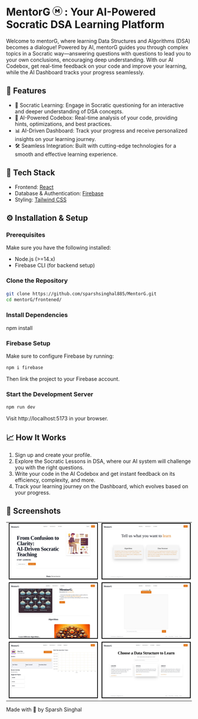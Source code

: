 # MentorG <img src="./frontened/public/letter-m.png" alt="MentorG Logo" width="5%"/> : Your AI-Powered Socratic DSA Learning Platform



Welcome to mentorG, where learning Data Structures and Algorithms (DSA) becomes a dialogue! Powered by AI, mentorG guides you through complex topics in a Socratic way—answering questions with questions to lead you to your own conclusions, encouraging deep understanding. With our AI Codebox, get real-time feedback on your code and improve your learning, while the AI Dashboard tracks your progress seamlessly.

## 🌟 Features

- 🧠 Socratic Learning: Engage in Socratic questioning for an interactive and deeper understanding of DSA concepts.
- 🤖 AI-Powered Codebox: Real-time analysis of your code, providing hints, optimizations, and best practices.
- 📊 AI-Driven Dashboard: Track your progress and receive personalized insights on your learning journey.
- 🛠 Seamless Integration: Built with cutting-edge technologies for a smooth and effective learning experience.

## 🚀 Tech Stack

- Frontend: [React](https://reactjs.org/)
- Database & Authentication: [Firebase](https://firebase.google.com/)
- Styling: [Tailwind CSS](https://tailwindcss.com/)
  
## ⚙️ Installation & Setup

### Prerequisites

Make sure you have the following installed:

- Node.js (>=14.x)
- Firebase CLI (for backend setup)

### Clone the Repository

```bash
git clone https://github.com/sparshsinghal885/MentorG.git
cd mentorG/frontened/
```

### Install Dependencies

npm install

### Firebase Setup

Make sure to configure Firebase by running:

```bash
npm i firebase
```

Then link the project to your Firebase account.

### Start the Development Server

```bash
npm run dev
```

Visit http://localhost:5173 in your browser.

## 📈 How It Works

1. Sign up and create your profile.
2. Explore the Socratic Lessons in DSA, where our AI system will challenge you with the right questions.
3. Write your code in the AI Codebox and get instant feedback on its efficiency, complexity, and more.
4. Track your learning journey on the Dashboard, which evolves based on your progress.


## 📸 Screenshots

<table>
  <tr>
    <td><img src="./frontened/public/Screenshot1.jpg" alt="Screenshot 1" style="border: 2px solid #000;" /></td>
    <td><img src="./frontened/public/Screenshot2.jpg" alt="Screenshot 2" style="border: 2px solid #000;" /></td>
  </tr>
  <tr>
    <td><img src="./frontened/public/Screenshot3.jpg" alt="Screenshot 3" style="border: 2px solid #000;" /></td>
    <td><img src="./frontened/public/Screenshot4.jpg" alt="Screenshot 4" style="border: 2px solid #000;" /></td>
  </tr>
  <tr>
    <td><img src="./frontened/public/Screenshot5.jpg" alt="Screenshot 5" style="border: 2px solid #000;" /></td>
    <td><img src="./frontened/public/Screenshot6.jpg" alt="Screenshot 6" style="border: 2px solid #000;" /></td>
  </tr>
</table>

Made with 💙 by Sparsh Singhal